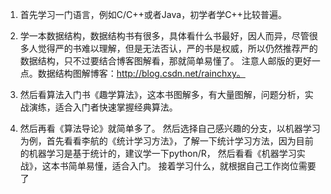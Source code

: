 
1) 首先学习一门语言，例如C/C++或者Java，初学者学C++比较普遍。
2) 学一本数据结构，数据结构书有很多，具体看什么书最好，因人而异，尽管很多人觉得严的书难以理解，但是无法否认，严的书是权威，所以仍然推荐严的数据结构，只不过要结合博客图解看，那就简单易懂了。
注意人邮版的更好一点。数据结构图解博客：http://blog.csdn.net/rainchxy。

3) 然后看算法入门书《趣学算法》，这本书图解多，有大量图解，问题分析，实战演练，适合入门者快速掌握经典算法。
4) 然后再看《算法导论》就简单多了。
然后选择自己感兴趣的分支，以机器学习为例，首先看看李航的《统计学习方法》，了解一下统计学习方法，因为目前的机器学习是基于统计的，建议学一下python/R，
然后看看《机器学习实战》，这本书简单易懂，适合入门。
接着学习什么，就根据自己工作岗位需要了
